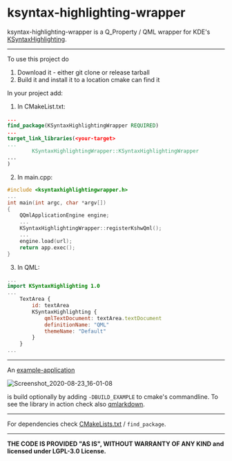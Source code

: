 ksyntax-highlighting-wrapper
============================

ksyntax-highlighting-wrapper is a Q_Property / QML wrapper for KDE's [KSyntaxHighlighting](https://api.kde.org/frameworks/syntax-highlighting/html/index.html).

----------------------------------------------
To use this project do

1. Download it - either git clone or release tarball
2. Build it and install it to a location cmake can find it

In your project add:

1. In CMakeList.txt:
```cmake
...
find_package(KSyntaxHighlightingWrapper REQUIRED)
...
target_link_libraries(<your-target>
...
        KSyntaxHighlightingWrapper::KSyntaxHighlightingWrapper
...
)

```

2. In main.cpp:

```cpp
#include <ksyntaxhighlightingwrapper.h>
...
int main(int argc, char *argv[])
{
    QQmlApplicationEngine engine;
    ...
    KSyntaxHighlightingWrapper::registerKshwQml();
    ...
    engine.load(url);
    return app.exec();
}
```
3. In QML:
```QML
...
import KSyntaxHighlighting 1.0
...
    TextArea {
        id: textArea
        KSyntaxHighlighting {
            qmlTextDocument: textArea.textDocument
            definitionName: "QML"
            themeName: "Default"
        }
    }
...
```

----------------------------------------------
An [example-application](src/example/qml/main.qml)

![Screenshot_2020-08-23_16-01-08](https://user-images.githubusercontent.com/2571823/90980154-fac0a280-e559-11ea-9054-25c9c3678083.png)

is build optionally by adding ```-DBUILD_EXAMPLE``` to cmake's commandline. To see the library in action check also
[qmlarkdown](https://github.com/schnitzeltony/qmlarkdown).

----------------------------------------------
For dependencies check [CMakeLists.txt](CMakeLists.txt) / ```find_package```.

----------------------------------------------
**THE CODE IS PROVIDED "AS IS", WITHOUT WARRANTY OF ANY KIND and licensed under LGPL-3.0 License.**
